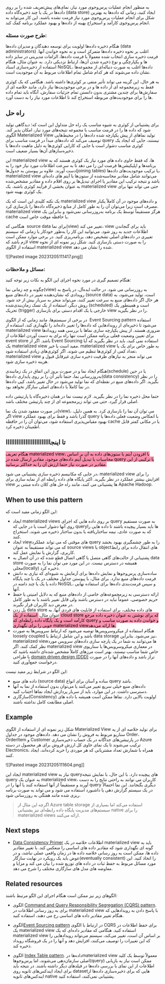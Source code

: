 
به منظور انجام عملیات پرس‌وجوی مورد نیاز، نمای‌های پیش‌تعریف شده را بر روی داده‌ها در یک یا چند  ذخیره‌گاه داده (data store) ایجاد کنید، زمانی که داده‌ها به بهترین شکل برای انجام عملیات پرس‌وجوی مورد نیاز فرمت نشده باشند. این کار می‌تواند به انجام پرس‌وجوی کارآمد و استخراج بهینه از داده‌ها و بهبود عملکرد برنامه کمک کند.
### **طرح صورت مسئله:**

هنگام ذخیره داده‌ها اولویت برای توسعه دهندگان و مدیران داده‌ها (data administrators) اغلب بر نحوه ذخیره داده‌ها متمرکز است و نه نحوه خواندن آنها. فرمت ذخیره سازی انتخاب شده معمولاً با فرمت داده‌ها، الزامات مدیریتی در سایز داده ها و یکپارچگی و نوع ذخیره شدن آن‌ها، ارتباط نزدیکی دارد. به عنوان مثال، هنگام استفاده از ذخیره‌سازی اسناد NoSQL، داده‌ها اغلب به صورت دنباله‌ای از مجموعه‌ها نشان داده می‌شوند که هر کدام شامل تمام اطلاعات مربوط به آن موجودیت است.
  
به هر حال، این گزینه می تواند تأثیر منفی بر  کوئری‌ها داشته باشد. هنگامی که یک کوئری فقط به زیرمجموعه ای از داده ها و در برخی موجودیت‌‌ها نیاز دارد، مانند خلاصه ای از سفارش‌ها برای چندین مشتری بدون دانستن تمام جزئیات سفارش، آنگاه باید تمام داده ها را برای موجودیت‌‌های مربوطه استخراج کند تا اطلاعات مورد نیاز را به دست آورد.

## راه حل

برای پشتیبانی از کوئری به شیوه مناسب یک راه حل متداول این است که؛ دیدگاهی تولید شود که داده ها را در فرمت مناسب با مجموعه نتیجه‌های مورد نیاز، امکان پذیر کند. الگوی Materialized View تولید نماهای از پیش یکپارچه شده داده‌ها را در محیط‌هایی توصیف می‌کند که داده‌های مبدأ در فرمت مناسب برای query نیستند، جایی که ایجاد یک کوئری مناسب دشوار است یا جایی که کارایی  کوئری‌ها به دلیل ماهیت داده‌ها یا  ذخیره‌ساز‌های آن‌ها بسیار ضعیف است.  
  
این materialized view ها، که فقط حاوی داده های مورد نیاز یک کوئری هستند که به برنامه‌ها و اپلیکیشن‌ها فرصت این را می دهد تا به سرعت اطلاعات مورد نیاز خود را به دست آورند. علاوه بر پیوستن به جدول‌ها(joining tables) یا ترکیب موجودیت‌های داده‌ها، materialized view می‌توانند شامل مقادیر محاسبه‌شده از ستون‌ها یا آیتم های داده‌ای باشد و نتیجه ترکیب این مقادیر یا اجرای تبدیل‌ها بر روی اقلام داده و مقادیر مشخص‌شده به عنوان بخشی از فرآیند کوئری باشند. یک materialized view   حتی می تواند تنها برای یک کوئری بهینه شود. 
  
یک نکته کلیدی این است که یک materialized view و  داده‌های موجود در آن کاملاً یکبار مصرف است زیرا می‌توان آن را به طور کامل از منابع ذخیره‌گاه داده‌ها را بازسازی کرد. materialized view هرگز مستقیماً توسط یک برنامه به‌روزرسانی نمی‌شود و بنابراین یک cache یا حافظه موقت خاص است.  
  
هنگامی که  source data برای نما(view) تغییر می کند، view باید برای گنجاندن اطلاعات جدید به روز شود. می‌توانید این کار را به‌طور خودکار یا زمانی که سیستم تغییری در داده‌های اصلی تشخیص دهد، برنامه‌ریزی کنید. در برخی موارد ممکن است لازم باشد که view را به صورت دستی بازسازی کنید. شکل زیر نمونه ای از نحوه استفاده از الگوی materialized view شده را نشان می دهد.

![[Pasted image 20231205111417.png]]

### مسائل و ملاحظات:

هنگام تصمیم گیری در مورد نحوه اجرای این الگو به نکات زیر توجه کنید:  
  
چگونه و چه زمانی نما(view) به روزرسانی می شود. در حالت ایده‌آل، در پاسخ به رویدادی که نشان‌دهنده تغییر در داده‌های منبع (source data) است، تولید می‌شود، به هر حال اگر داده‌های منبع به سرعت تغییر کنند، می‌تواند منجر به سربار بیش از حد شود. روش دیگر، استفاده از یک تسک زمان‌بندی‌شده (scheduled) است و همینطور یک تحریک (trigger) خارجی یا یک اقدام دستی برای بازسازی view را در نظر بگیرید.  
  
در برخی از سیستم‌ها، مانند زمانی که از الگوی  Event Sourcing pattern  استفاده می‌شود تا ذخیره‌ای از رویدادهایی که داده‌ها را تغییر داده‌اند را نگهداری کند، استفاده از materialized view ضروری هستند. از پیش یکپارچه سازی  نماها با بررسی همه رویدادها برای تعیین وضعیت فعلی برنامه ممکن است تنها راه برای به دست آوردن اطلاعات از event store باشد. اگر از Event Sourcing استفاده نمی کنید، باید در نظر بگیرید که آیا یک materialized view مفید است یا خیر. materialized view  به طور خاص برای یک یا تعداد کمی از کوئری‌ها تنظیم می شوند. اگر کوئری‌های زیادی استفاده شود، materialized view می تواند منجر به نیازهای ظرفیت ذخیره سازی غیرقابل قبول و هزینه ذخیره سازی شود.  
  
هنگام ایجاد نما و در صورت بروز این اتفاق در یک زمانبندی(schedule) یا در حین به‌روزرسانی نما، حتما تأثیر آن را بر روی پایداری داده‌ها(data consistency) را در نظر بگیرید. اگر داده‌های منبع در نقطه‌ای که نما تولید می‌شود در حال تغییر باشد، کپی داده‌ها در نما کاملاً با داده‌های اصلی سازگار نخواهد بود.  
  
حتما محل ذخیره نما را در نظر بگیرید. لازم نیست نما در همان ذخیره‌گاه یا پارتیشن داده اصلی قرار گیرد. حتی می تواند زیرمجموعه ای از چند پارتیشن مختلف باشد.  
  
در صورت مفقود شدن یک نما(view)، می توان آن نما را بازسازی کرد. به همین دلیل، اگر view گذرا باشد و فقط برای بهبود عملکرد query با انعکاس وضعیت فعلی داده‌ها یا بهبود مقیاس‌پذیری استفاده شود، می‌توان آن را در حافظه cache یا در مکانی کمتر قابل اطمینان ذخیره کرد.
  ##  تا اینجااااااااااااااااااااااااا
<mark style="background: #FF5582A6;">هنگام تعریف materialized view، با افزودن آیتم یا ستون‌های داده به آن بر اساس محاسبات یا تبدیل آیتم‌ داده‌های موجود، مقادیر ارسال شده در query یا ترکیبی از این مقادیر در صورت نیاز حتما ارزش آن را به حداکثر برسانید. </mark> 

در جایی که مکانیسم ذخیره سازی پشتیبانی می شود، materialized view را برای افزایش بیشتر عملکرد در نظر بگیرید. اکثر پایگاه های داده رابطه ای از نمایه سازی برای view ها پشتیبانی می کنند، مانند راه حل های کلان داده مبتنی بر Apache Hadoop.

## When to use this pattern

این الگو زمانی مفید است که:  
  
* ایجاد materialized views بر روی داده هایی که اجرای query به صورت  مستقیم روی آنها دشوار است یا در جایی که queryها باید بسیار پیچیده باشند تا داده هایی را که به صورت عادی، نیمه ساختاریافته یا بدون ساختار ذخیره می شوند، استخراج کنند.  
* ایجاد viewهای موقتی که می تواند عملکرد query را به طور چشمگیری بهبود بخشد که می تواند مستقیماً به عنوان source views یا objectهای انتقال داده برای رابط کاربری، گزارش یا نمایش عمل کند.  
* پشتیبانی از حالت‌های گاهی متصل یا گاهی اتصال قطع شده که در آن اتصال به data store همیشه در دسترس نیست. در این مورد می توان نما را به صورت محلی(locally) ذخیره کرد.  
* ساده‌سازی پرس‌و‌جوها و نمایش داده‌ها برای آزمایش به شیوه‌ای که نیازی به دانش فرمت داده‌های منبع ندارد. برای مثال، با پیوستن جداول مختلف در یک یا چند پایگاه داده یا یک یا چند دامنه در  NoSQL، و سپس فرمت‌بندی داده‌ها برای استفاده نهایی آنها.  
* ارائه دسترسی به زیرمجموعه‌های خاصی از داده‌های منبع که به دلایل امنیتی یا حفظ حریم خصوصی، عموماً نباید در دسترس باشند ولی قابل تغییر باشند یا به طور کامل در معرض دید کاربران قرار نگیرند.  
* پل زدن data store های داده مختلف، برای استفاده از قابلیت های فردی آنها. به عنوان مثال،<mark style="background: #FF5582A6;"> استفاده از یک cloud store که برای نوشتن به عنوان ذخیره داده مرجع کارآمد است و یک پایگاه داده رابطه‌ای که  query و خواندن داده‌ به صورت مناسب و خوبی را برای نگهداری materialized viewها ارائه می‌دهد.</mark>  
* هنگام استفاده از میکروسرویس‌ها توصیه می‌شود که ارتباط سرویس‌ها به صورت loosely coupled باشد و این شامل ارتباط با data storage نیز می‌شود. بنابراین، materialized viewها می‌توانند به شما در یک پارچه سازی داده‌های سرویس مورد نظر کمک کنند. اگر materialized view در معماری میکروسرویس‌ها یا سناریوی خاص شما مناسب نیستند، بهتر است مرزهای کاملاً مشخص شده‌ای داشته باشید که با طراحی [domain driven design (DDD)](https://learn.microsoft.com/en-us/azure/architecture/microservices/model/tactical-ddd) تراز باشد و داده‌های آنها را در صورت درخواست جمع‌آوری کنید.  

این الگو در شرایط زیر مفید نیست:  
  
* داده های منبع (source data) ساده و آسان برای انواع query باشد.  
* داده‌های منبع خیلی سریع تغییر می‌کنند یا می‌توان بدون استفاده از نما به آنها دسترسی داشت. در این موارد، باید از سربار پردازش ایجاد نماها اجتناب کنید.  
* سازگاری(Consistency) اولویت بالایی دارد. نماها ممکن است همیشه با داده های اصلی مطابقت کامل نداشته باشند.

## Example

شکل زیر نمونه ای از استفاده از الگوی Materialized View برای تولید خلاصه ای از یه سناریو مربوط به فروش را نشان می دهد. داده‌های موجود در جداول Order، OrderItem و Customer در پارتیشن‌های جداگانه در یک حساب ذخیره‌سازی Azure ترکیب می‌شوند تا یک نمای حاوی کل ارزش فروش برای هر محصول در دسته Electronics، همراه با شمارش تعداد مشتریانی که هر موردی را خرید کرده‌اند، ایجاد کنند.

![[Pasted image 20231205111604.png]]

ایجاد این materialized view نیاز به queryهای پیچیده دارد. با این حال، با نمایش نتیجه query به عنوان یک materialized view، کاربران می توانند به راحتی نتایج را به دست آورند و مستقیماً از آنها استفاده کنند یا آنها را در query دیگری بگنجانند. این نما احتمالاً در یک سیستم گزارش دهی یا داشبورد استفاده می شود و می تواند به صورت برنامه ریزی شده مانند هفتگی به روزرسانی شود.

> 	اگرچه این مثال از Azure table storage استفاده می‌کند اما بسیاری از سیستم‌های مدیریت پایگاه داده رابطه‌ای نیز پشتیبانی native را برای materialized views ارائه می‌کنند.


## Next steps

*  [Data Consistency Primer](https://learn.microsoft.com/en-us/previous-versions/msp-n-p/dn589800(v=pandp.10)) اطلاعات خلاصه در یک materialized view باید به گونه ای نگهداری شود که مقادیر داده های اساسی را منعکس کند. با تغییر مقادیر داده ها، ممکن است به روز رسانی خلاصه داده ها در زمان واقعی عملی نباشد، و در عوض باید یک رویکرد در نهایت سازگار(eventually consistent) را اتخاذ کنید. این مورد مسائل مربوط به حفظ ثبات در داده های توزیع شده را بیان می کند و مزایا و معاوضه های مدل های سازگاری مختلف را شرح می دهد.

## Related resources

الگوهای زیر نیز ممکن است هنگام اجرای این الگو مرتبط باشند:  
  
* الگوی [Command and Query Responsibility Segregation (CQRS) pattern](https://learn.microsoft.com/en-us/azure/architecture/patterns/cqrs). برای به روز رسانی اطلاعات در materialized view با پاسخ دادن به رویدادهایی که هنگام تغییر مقادیر داده های اساسی رخ می دهند، استفاده کنید.  

* الگوی[Event Sourcing pattern](https://learn.microsoft.com/en-us/azure/architecture/patterns/event-sourcing) در ارتباط با الگوی CQRS برای حفظ اطلاعات در یک materialized view استفاده کنید. هنگامی که مقادیر داده‌ای که یک materialized view بر اساس آن است، تغییر می‌کند، سیستم می‌تواند رویدادهایی را که این تغییرات را توصیف می‌کنند، افزایش دهد و آنها را در یک فروشگاه رویداد ذخیره کند.

* الگوی [Index Table pattern](https://learn.microsoft.com/en-us/azure/architecture/patterns/index-table). داده‌ها درmaterialized view معمولاً توسط یک کلید اصلی سازمان‌دهی می‌شوند، اما پرس‌و‌جوها(query) ممکن است نیاز به بازیابی اطلاعات از این نمای با بررسی داده‌ها در فیلدهای دیگر داشته باشند. در نتیجه باید برای ایجاد ایندکس‌های ثانویه روی datasetهایی که برای ذخیره‌سازی داده‌ها از ایندکس‌های ثانویه native پشتیبانی نمی‌کنند، استفاده کنید.